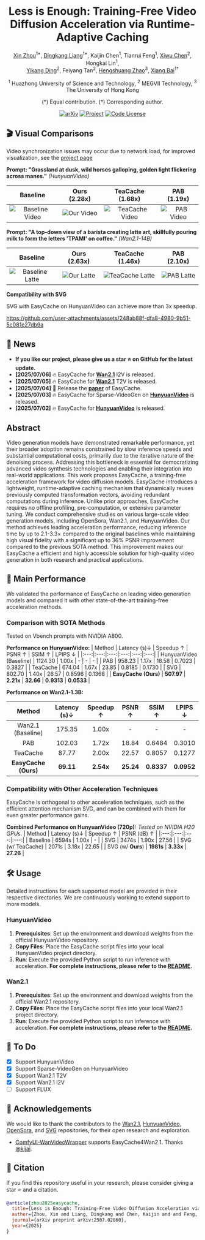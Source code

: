 <div align="center"> 
  <h1>Less is Enough: Training-Free Video Diffusion Acceleration via Runtime-Adaptive Caching</h1>

  <a href="https://lmd0311.github.io/" target="_blank" rel="noopener noreferrer">Xin Zhou</a><sup>1\*</sup>,
  <a href="https://dk-liang.github.io/" target="_blank" rel="noopener noreferrer">Dingkang Liang</a><sup>1\*</sup>,
Kaijin Chen<sup>1</sup>, Tianrui Feng<sup>1</sup>,
  <a href="https://scholar.google.com/citations?user=PVMQa-IAAAAJ&hl=en" target="_blank" rel="noopener noreferrer">Xiwu Chen</a><sup>2</sup>, Hongkai Lin<sup>1</sup>, <br>
  <a href="https://scholar.google.com/citations?user=gdP9StQAAAAJ&hl=en" target="_blank" rel="noopener noreferrer">Yikang Ding</a><sup>2</sup>, Feiyang Tan<sup>2</sup>,
  <a href="https://scholar.google.com/citations?user=4uE10I0AAAAJ&hl=en" target="_blank" rel="noopener noreferrer">Hengshuang Zhao</a><sup>3</sup>,
  <a href="https://scholar.google.com/citations?user=UeltiQ4AAAAJ&hl=en" target="_blank" rel="noopener noreferrer">Xiang Bai</a><sup>1†</sup>

  <sup>1</sup> Huazhong University of Science and Technology, <sup>2</sup> MEGVII Technology, <sup>3</sup> The University of Hong Kong <br>

(\*) Equal contribution. (†) Corresponding author.

  [![arXiv](https://img.shields.io/badge/Arxiv-2507.02860-b31b1b.svg?logo=arXiv)](https://arxiv.org/abs/2507.02860)
  [![Project](https://img.shields.io/badge/Homepage-project-orange.svg?logo=googlehome)](https://H-EmbodVis.github.io/EasyCache/)
  [![Code License](https://img.shields.io/badge/Code%20License-Apache_2.0-green.svg)](https://github.com/LMD0311/EasyCache/blob/main/LICENSE)

</div>

## 🎬 Visual Comparisons
Video synchronization issues may occur due to network load, for improved visualization, see the [project page](https://H-EmbodVis.github.io/EasyCache/)

**Prompt: "Grassland at dusk, wild horses galloping, golden light flickering across manes."**
*(HunyuanVideo)*

| Baseline | Ours (2.28x) | TeaCache (1.68x) | PAB (1.19x) |
| :---: | :---: | :---: | :---: |
| ![Baseline Video](./demo/gt/6.gif) | ![Our Video](./demo/our/6.gif) | ![TeaCache Video](./demo/teacache/6.gif) | ![PAB Video](./demo/pab/6.gif) |

**Prompt: "A top-down view of a barista creating latte art, skillfully pouring milk to form the letters 'TPAMI' on coffee."**
*(Wan2.1-14B)*

| Baseline | Ours (2.63x) | TeaCache (1.46x) | PAB (2.10x) |
| :---: | :---: | :---: | :---: |
| ![Baseline Latte](./demo/gt/7.gif) | ![Our Latte](./demo/our/7.gif) | ![TeaCache Latte](./demo/teacache/7.gif) | ![PAB Latte](./demo/pab/7.gif) |

**Compatibility with SVG**

SVG with EasyCache on HunyuanVideo can achieve more than 3x speedup.

https://github.com/user-attachments/assets/248ab88f-dfa8-4980-9b51-5c081e27db9a


## 📰 News
- **If you like our project, please give us a star ⭐ on GitHub for the latest update.**
- **[2025/07/06]** 🔥 EasyCache for [**Wan2.1**](https://github.com/H-EmbodVis/EasyCache/tree/main/EasyCache4Wan2.1) I2V is released.
- **[2025/07/05]** 🔥 EasyCache for [**Wan2.1**](https://github.com/H-EmbodVis/EasyCache/tree/main/EasyCache4Wan2.1) T2V is released.
- **[2025/07/04]** 🎉 Release the [**paper**](https://arxiv.org/abs/2507.02860) of EasyCache.
- **[2025/07/03]** 🔥 EasyCache for Sparse-VideoGen on [**HunyuanVideo**](https://github.com/H-EmbodVis/EasyCache/tree/main/EasyCache4HunyuanVideo) is released.
- **[2025/07/02]** 🔥 EasyCache for [**HunyuanVideo**](https://github.com/H-EmbodVis/EasyCache/tree/main/EasyCache4HunyuanVideo) is released.

## Abstract
Video generation models have demonstrated remarkable performance, yet their broader adoption remains constrained by slow inference speeds and substantial computational costs, primarily due to the iterative nature of the denoising process. Addressing this bottleneck is essential for democratizing advanced video synthesis technologies and enabling their integration into real-world applications. This work proposes EasyCache, a training-free acceleration framework for video diffusion models. EasyCache introduces a lightweight, runtime-adaptive caching mechanism that dynamically reuses previously computed transformation vectors, avoiding redundant computations during inference. Unlike prior approaches, EasyCache requires no offline profiling, pre-computation, or extensive parameter tuning. We conduct comprehensive studies on various large-scale video generation models, including OpenSora, Wan2.1, and HunyuanVideo. Our method achieves leading acceleration performance, reducing inference time by up to 2.1-3.3× compared to the original baselines while maintaining high visual fidelity with a significant up to 36% PSNR improvement compared to the previous SOTA method. This improvement makes our EasyCache a efficient and highly accessible solution for high-quality video generation in both research and practical applications.


## 🚀 Main Performance

We validated the performance of EasyCache on leading video generation models and compared it with other state-of-the-art training-free acceleration methods.

### Comparison with SOTA Methods 

Tested on Vbench prompts with NVIDIA A800.

**Performance on HunyuanVideo:**
| Method | Latency (s)↓ | Speedup ↑ | PSNR ↑ | SSIM ↑ | LPIPS ↓ |
|:---:|:---:|:---:|:---:|:---:|:---:|
| HunyuanVideo (Baseline) | 1124.30 | 1.00x | - | - | - |
| PAB | 958.23 | 1.17x | 18.58 | 0.7023 | 0.3827 |
| TeaCache | 674.04 | 1.67x | 23.85 | 0.8185 | 0.1730 |
| SVG | 802.70 | 1.40x | 26.57 | 0.8596 | 0.1368 |
| **EasyCache (Ours)** | **507.97** | **2.21x** | **32.66** | **0.9313** | **0.0533** |

**Performance on Wan2.1-1.3B:**

| Method | Latency (s)↓ | Speedup ↑ | PSNR ↑ | SSIM ↑ | LPIPS ↓ |
|:---:|:---:|:---:|:---:|:---:|:---:|
| Wan2.1 (Baseline) | 175.35 | 1.00x | - | - | - |
| PAB | 102.03 | 1.72x | 18.84 | 0.6484 | 0.3010 |
| TeaCache | 87.77 | 2.00x | 22.57 | 0.8057 | 0.1277 |
| **EasyCache (Ours)** | **69.11** | **2.54x** | **25.24** | **0.8337** | **0.0952** |

### Compatibility with Other Acceleration Techniques

EasyCache is orthogonal to other acceleration techniques, such as the efficient attention mechanism SVG, and can be combined with them for even greater performance gains.

**Combined Performance on HunyuanVideo (720p):**
*Tested on NVIDIA H20 GPUs.*
| Method | Latency (s)↓ | Speedup ↑ | PSNR (dB) ↑ |
|:---:|:---:|:---:|:---:|
| Baseline | 6594s | 1.00x | - |
| SVG | 3474s | 1.90x | 27.56 |
| SVG (w/ TeaCache) | 2071s | 3.18x | 22.65 |
| SVG (w/ **Ours**) | **1981s** | **3.33x** | **27.26** |


## 🛠️ Usage
Detailed instructions for each supported model are provided in their respective directories. We are continuously working to extend support to more models.

### HunyuanVideo
1. **Prerequisites**: Set up the environment and download weights from the official HunyuanVideo repository.
2. **Copy Files**: Place the EasyCache script files into your local HunyuanVideo project directory.
3. **Run**: Execute the provided Python script to run inference with acceleration.
**For complete instructions, please refer to the [README](./EasyCache4HunyuanVideo/README.md).**

### Wan2.1
1. **Prerequisites**: Set up the environment and download weights from the official Wan2.1 repository.
2. **Copy Files**: Place the EasyCache script files into your local Wan2.1 project directory.
3. **Run**: Execute the provided Python script to run inference with acceleration.
**For complete instructions, please refer to the [README](./EasyCache4Wan2.1/README.md).**

## 🎯 To Do

- [x] Support HunyuanVideo
- [x] Support Sparse-VideoGen on HunyuanVideo
- [x] Support Wan2.1 T2V
- [x] Support Wan2.1 I2V
- [ ] Support FLUX

## 🌹 Acknowledgements
We would like to thank the contributors to the [Wan2.1](https://github.com/Wan-Video/Wan2.1), [HunyuanVideo](https://github.com/Tencent-Hunyuan/HunyuanVideo), [OpenSora](https://github.com/hpcaitech/Open-Sora), and [SVG](https://github.com/svg-project/Sparse-VideoGen) repositories, for their open research and exploration.
- [ComfyUI-WanVideoWrapper](https://github.com/kijai/ComfyUI-WanVideoWrapper) supports EasyCache4Wan2.1. Thanks [@kijai](https://github.com/kijai).

## 📖 Citation

If you find this repository useful in your research, please consider giving a star ⭐ and a citation.
```bibtex
@article{zhou2025easycache,
  title={Less is Enough: Training-Free Video Diffusion Acceleration via Runtime-Adaptive Caching},
  author={Zhou, Xin and Liang, Dingkang and Chen, Kaijin and and Feng, Tianrui and Chen, Xiwu and Lin, Hongkai and Ding, Yikang and Tan, Feiyang and Zhao, Hengshuang and Bai, Xiang},
  journal={arXiv preprint arXiv:2507.02860},
  year={2025}
}
```
